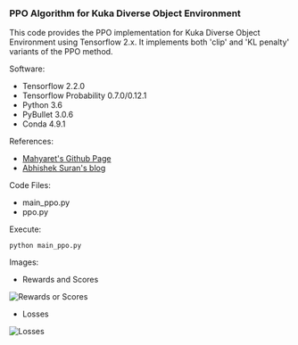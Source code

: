 ### PPO Algorithm for Kuka Diverse Object Environment
This code provides the PPO implementation for Kuka Diverse Object Environment
using Tensorflow 2.x. It implements both 'clip' and 'KL penalty' variants
of the PPO method.

Software:
- Tensorflow 2.2.0
- Tensorflow Probability 0.7.0/0.12.1
- Python 3.6
- PyBullet 3.0.6
- Conda 4.9.1

References:
- [Mahyaret's Github Page](https://github.com/mahyaret/kuka_rl/blob/master/kuka_rl_2.ipynb)
- [Abhishek Suran's blog](https://towardsdatascience.com/proximal-policy-optimization-ppo-with-tensorflow-2-x-89c9430ecc26)



Code Files:
- main_ppo.py
- ppo.py

Execute:
```
python main_ppo.py
````

Images:

- Rewards and Scores

![Rewards or Scores](images/ppo_clip_scores.png)

- Losses 

![Losses](images/ppo_clip_losses.png)



